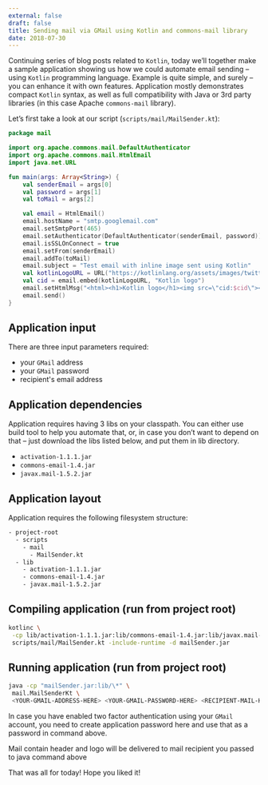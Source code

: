 ```yaml
---
external: false
draft: false
title: Sending mail via GMail using Kotlin and commons-mail library
date: 2018-07-30
---
```


Continuing series of blog posts related to `Kotlin`, today we’ll together make a sample application showing us how we could automate
email sending – using `Kotlin` programming language. Example is quite simple, and surely – you can enhance it with own features. Application
mostly demonstrates compact `Kotlin` syntax, as well as full compatibility with Java or 3rd party libraries (in this case Apache `commons-mail` library).

Let’s first take a look at our script (`scripts/mail/MailSender.kt`):

```kotlin
package mail

import org.apache.commons.mail.DefaultAuthenticator
import org.apache.commons.mail.HtmlEmail
import java.net.URL

fun main(args: Array<String>) {
    val senderEmail = args[0]
    val password = args[1]
    val toMail = args[2]

    val email = HtmlEmail()
    email.hostName = "smtp.googlemail.com"
    email.setSmtpPort(465)
    email.setAuthenticator(DefaultAuthenticator(senderEmail, password))
    email.isSSLOnConnect = true
    email.setFrom(senderEmail)
    email.addTo(toMail)
    email.subject = "Test email with inline image sent using Kotlin"
    val kotlinLogoURL = URL("https://kotlinlang.org/assets/images/twitter-card/kotlin_800x320.png")
    val cid = email.embed(kotlinLogoURL, "Kotlin logo")
    email.setHtmlMsg("<html><h1>Kotlin logo</h1><img src=\"cid:$cid\"></html>")
    email.send()
}
```

## Application input

There are three input parameters required:

- your `GMail` address
- your `GMail` password
- recipient's email address

## Application dependencies

Application requires having 3 libs on your classpath. You can either use build tool to help you automate that, or, in case you don’t
want to depend on that – just download the libs listed below, and put them in lib directory.

- `activation-1.1.1.jar`
- `commons-email-1.4.jar`
- `javax.mail-1.5.2.jar`

## Application layout

Application requires the following filesystem structure:

```bash
- project-root
  - scripts
    - mail
      - MailSender.kt
  - lib
    - activation-1.1.1.jar
    - commons-email-1.4.jar
    - javax.mail-1.5.2.jar
```

## Compiling application (run from project root)

```bash
kotlinc \
 -cp lib/activation-1.1.1.jar:lib/commons-email-1.4.jar:lib/javax.mail-1.5.2.jar \
 scripts/mail/MailSender.kt -include-runtime -d mailSender.jar
```

## Running application (run from project root)

```bash
java -cp "mailSender.jar:lib/\*" \
 mail.MailSenderKt \
 <YOUR-GMAIL-ADDRESS-HERE> <YOUR-GMAIL-PASSWORD-HERE> <RECIPIENT-MAIL-HERE>
```

In case you have enabled two factor authentication using your `GMail` account, you need to create application password here and use that as
a password in command above.

Mail contain header and logo will be delivered to mail recipient you passed to java command above

That was all for today! Hope you liked it!
